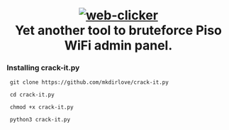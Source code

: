 <h1 align="center">
  <br>
  <a href="https://github.com/mkdirlove/crack-it.py"><img src="https://raw.githubusercontent.com/mkdirlove/crack-it.py/main/logo.png" alt="web-clicker"></a>
  <br>
  Yet another tool to bruteforce Piso WiFi admin panel.
  <br>
</h1>

### Installing crack-it.py

```
 git clone https://github.com/mkdirlove/crack-it.py
```
```
 cd crack-it.py
```
```
 chmod +x crack-it.py
```
```
 python3 crack-it.py
```
